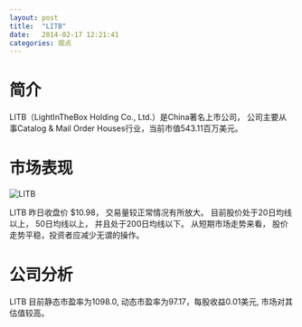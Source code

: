 ```yaml
---
layout: post
title:  "LITB"
date:   2014-02-17 12:21:41
categories: 观点
---
```


# 简介
LITB（LightInTheBox Holding Co., Ltd.）是China著名上市公司，
公司主要从事Catalog & Mail Order Houses行业，当前市值543.11百万美元。

# 市场表现

![LITB](http://finviz.com/chart.ashx?t=LITB&ty=c&ta=1&p=d&s=l)

LITB 昨日收盘价 $10.98，
交易量较正常情况有所放大。
目前股价处于20日均线以上，
50日均线以上，
并且处于200日均线以下。
从短期市场走势来看，
股价走势平稳，投资者应减少无谓的操作。

# 公司分析
LITB 目前静态市盈率为1098.0, 动态市盈率为97.17，每股收益0.01美元,
市场对其估值较高。
